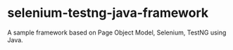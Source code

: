 # selenium-testng-java-framework
A sample framework based on Page Object Model, Selenium, TestNG using Java.
